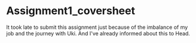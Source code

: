 # Assignment1_coversheet
It took late to submit this assignment just because of the imbalance of my job and the journey with Uki. And I've already informed about this to Head.
